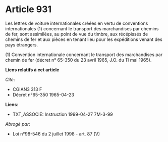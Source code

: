 # Article 931

Les lettres de voiture internationales créées en vertu de conventions internationales (1) concernant le transport des
marchandises par chemins de fer, sont assimilées, au point de vue du timbre, aux récépissés de chemins de fer et aux pièces
en tenant lieu pour les expéditions venant des pays étrangers.

(1)  Convention internationale concernant le transport des marchandises par chemin de fer (décret n° 65-350 du 23 avril 1965,
J.O. du 11 mai 1965).

**Liens relatifs à cet article**

_Cite_:

  - CGIAN3 313 F
  - Décret n°65-350 1965-04-23

**Liens**:

  - TXT_ASSOCIE: Instruction 1999-04-27 7M-3-99

_Abrogé par_:

  - Loi n°98-546 du 2 juillet 1998 - art. 87 (V)
